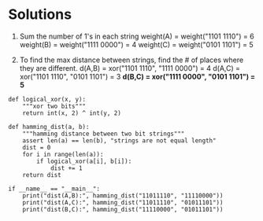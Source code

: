 # Solutions
1. Sum the number of 1's in each string
weight(A) = weight("1101 1110") = 6
weight(B) = weight("1111 0000") = 4
weight(C) = weight("0101 1101") = 5

2. To find the max distance between strings, find the # of places where they are different.
d(A,B) = xor("1101 1110", "1111 0000") = 4
d(A,C) = xor("1101 1110", "0101 1101") = 3
**d(B,C) = xor("1111 0000", "0101 1101") = 5**

```python3
def logical_xor(x, y):
    """xor two bits"""
    return int(x, 2) ^ int(y, 2)

def hamming_dist(a, b):
    """hamming distance between two bit strings"""
    assert len(a) == len(b), "strings are not equal length"
    dist = 0
    for i in range(len(a)):
        if logical_xor(a[i], b[i]):
            dist += 1
    return dist

if __name__ == "__main__":
    print("dist(A,B):", hamming_dist("11011110", "11110000"))
    print("dist(A,C):", hamming_dist("11011110", "01011101"))
    print("dist(B,C):", hamming_dist("11110000", "01011101"))
```
